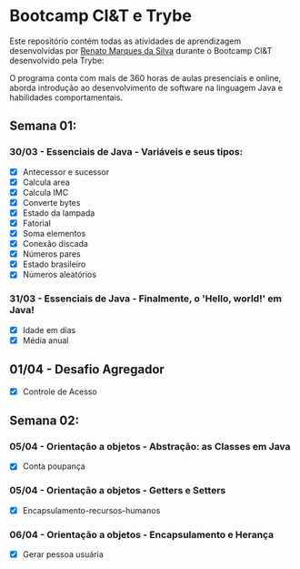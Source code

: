 # Bootcamp CI&T e Trybe

Este repositório contém todas as atividades de aprendizagem desenvolvidas por [Renato Marques da Silva](https://github.com/renatomak) durante o Bootcamp CI&T desenvolvido pela Trybe:

O programa conta com mais de 360 horas de aulas presenciais e online, aborda introdução ao desenvolvimento de software na linguagem Java e habilidades comportamentais.

## Semana 01:
### 30/03 - Essenciais de Java - Variáveis e seus tipos:

- [x] Antecessor e sucessor
- [x] Calcula area
- [x] Calcula IMC
- [X] Converte bytes
- [X] Estado da lampada
- [X] Fatorial
- [X] Soma elementos
- [X] Conexão discada
- [X] Números pares
- [X] Estado brasileiro
- [X] Números aleatórios

### 31/03 - Essenciais de Java - Finalmente, o 'Hello, world!' em Java!
- [x] Idade em dias
- [X] Média anual

## 01/04 - Desafio Agregador
- [X] Controle de Acesso


## Semana 02:
### 05/04 - Orientação a objetos - Abstração: as Classes em Java
- [x] Conta poupança

### 05/04 - Orientação a objetos - Getters e Setters
- [X] Encapsulamento-recursos-humanos

### 06/04 - Orientação a objetos - Encapsulamento e Herança
- [x] Gerar pessoa usuária
